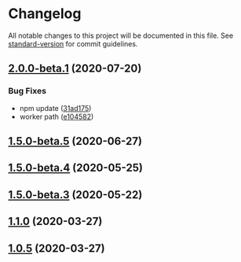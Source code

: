 # Changelog

All notable changes to this project will be documented in this file. See [standard-version](https://github.com/conventional-changelog/standard-version) for commit guidelines.

## [2.0.0-beta.1](https://github.com/hermanho/react-leaflet-pouchdb-tilelayer/compare/v1.1.0...v2.0.0-beta.1) (2020-07-20)


### Bug Fixes

* npm update ([31ad175](https://github.com/hermanho/react-leaflet-pouchdb-tilelayer/commit/31ad17525d64a8e7ac669f7bfee3eb0956f34c66))
* worker path ([e104582](https://github.com/hermanho/react-leaflet-pouchdb-tilelayer/commit/e104582aa1fda29795f82d6677d89274a2f569d1))

## [1.5.0-beta.5](https://github.com/hermanho/react-leaflet-pouchdb-tilelayer/compare/1.5.0-beta.4...1.5.0-beta.5) (2020-06-27)



## [1.5.0-beta.4](https://github.com/hermanho/react-leaflet-pouchdb-tilelayer/compare/1.5.0-beta.3...1.5.0-beta.4) (2020-05-25)



## [1.5.0-beta.3](https://github.com/hermanho/react-leaflet-pouchdb-tilelayer/compare/v1.1.0...1.5.0-beta.3) (2020-05-22)



## [1.1.0](https://github.com/hermanho/react-leaflet-pouchdb-tilelayer/compare/v1.0.5...v1.1.0) (2020-03-27)



## [1.0.5](https://github.com/hermanho/react-leaflet-pouchdb-tilelayer/compare/v1.0.4...v1.0.5) (2020-03-27)
